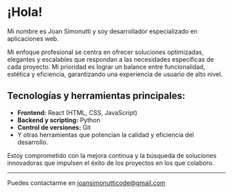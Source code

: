 # ¡Hola!

Mi nombre es Joan Simonutti y soy desarrollador especializado en aplicaciones web.

Mi enfoque profesional se centra en ofrecer soluciones optimizadas, elegantes y escalables que respondan a las necesidades específicas de cada proyecto. Mi prioridad es lograr un balance entre funcionalidad, estética y eficiencia, garantizando una experiencia de usuario de alto nivel.

## Tecnologías y herramientas principales:

- **Frontend:** React (HTML, CSS, JavaScript)
- **Backend y scripting:** Python
- **Control de versiones:** Git
- Y otras herramientas que potencian la calidad y eficiencia del desarrollo.

Estoy comprometido con la mejora continua y la búsqueda de soluciones innovadoras que impulsen el éxito de los proyectos en los que colaboro.

---

Puedes contactarme en [joansimonutticode@gmail.com](mailto:joansimonutticode@gmail.com)
